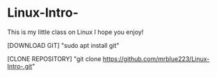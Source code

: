 # Linux-Intro-
This is my little class on Linux I hope you enjoy!

[DOWNLOAD GIT]
"sudo apt install git"

[CLONE REPOSITORY]
"git clone https://github.com/mrblue223/Linux-Intro-.git"

